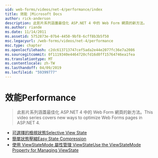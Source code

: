 ```yaml
---
uid: web-forms/videos/net-4/performance/index
title: 效能 |Microsoft Docs
author: rick-anderson
description: 此影片系列涵蓋最佳化 ASP.NET 4 中的 Web Form 網頁的新方法。
ms.author: riande
ms.date: 11/14/2011
ms.assetid: 5752873e-07b4-4450-9bf8-6cff8b3b5f50
msc.legacyurl: /web-forms/videos/net-4/performance
msc.type: chapter
ms.openlocfilehash: c2dc613713747cef5ada2e44e2077fc36e7a2086
ms.sourcegitcommit: 0f1119340e4464720cfd16d0ff15764746ea1fea
ms.translationtype: MT
ms.contentlocale: zh-TW
ms.lasthandoff: 04/09/2019
ms.locfileid: "59399777"
---
```

# <a name="performance"></a><span data-ttu-id="7e17a-103">效能</span><span class="sxs-lookup"><span data-stu-id="7e17a-103">Performance</span></span>

> <span data-ttu-id="7e17a-104">此影片系列涵蓋最佳化 ASP.NET 4 中的 Web Form 網頁的新方法。</span><span class="sxs-lookup"><span data-stu-id="7e17a-104">This video series covers new ways to optimize Web Forms pages in ASP.NET 4.</span></span>


- [<span data-ttu-id="7e17a-105">可選擇的檢視狀態</span><span class="sxs-lookup"><span data-stu-id="7e17a-105">Selective View State</span></span>](aspnet-4-quick-hit-selective-view-state.md)
- [<span data-ttu-id="7e17a-106">簡單狀態壓縮</span><span class="sxs-lookup"><span data-stu-id="7e17a-106">Easy State Compression</span></span>](aspnet-4-quick-hit-easy-state-compression.md)
- [<span data-ttu-id="7e17a-107">使用 ViewStateMode 屬性管理 ViewState</span><span class="sxs-lookup"><span data-stu-id="7e17a-107">Use the ViewStateMode Property for Managing ViewState</span></span>](how-do-i-use-the-viewstatemode-property-for-managing-viewstate.md)

